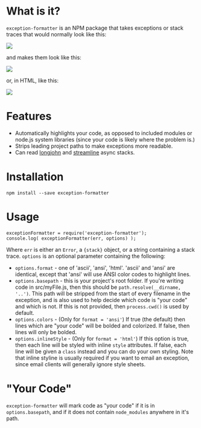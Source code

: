 What is it?
===========

`exception-formatter` is an NPM package that takes exceptions or stack traces that would normally look like this:

![](https://github.com/benbria/exception-formatter/blob/master/docs/error.png)

and makes them look like this:

![](https://github.com/benbria/exception-formatter/blob/master/docs/ansi.png)

or, in HTML, like this:

![](https://github.com/benbria/exception-formatter/blob/master/docs/html.png)

Features
========

* Automatically highlights your code, as opposed to included modules or node.js system libraries
  (since your code is likely where the problem is.)
* Strips leading project paths to make exceptions more readable.
* Can read [longjohn](https://github.com/mattinsler/longjohn) and
  [streamline](https://github.com/Sage/streamlinejs) async stacks.

Installation
============

    npm install --save exception-formatter

Usage
=====

    exceptionFormatter = require('exception-formatter');
    console.log( exceptionFormatter(err, options) );

Where `err` is either an `Error`, a `{stack}` object, or a string containing a stack trace.
`options` is an optional parameter containing the following:

* `options.format`   - one of 'ascii', 'ansi', 'html'.  'ascii' and 'ansi' are identical, except
  that 'ansi' will use ANSI color codes to highlight lines.
* `options.basepath` - this is your project's root folder.  If you're writing code in
  src/myFile.js, then this should be `path.resolve(__dirname, '..')`.  This path will be
  stripped from the start of every filename in the exception, and is also used to help
  decide which code is "your code" and which is not.  If this is not provided, then `process.cwd()`
  is used by default.
* `options.colors` - (Only for `format = 'ansi'`)  If true (the default) then lines which are
  "your code" will be bolded and colorized.  If false, then lines will only be bolded.
* `options.inlineStyle` - (Only for `format = 'html'`) If this option is true, then each line will
  be styled with inline `style` attributes.  If false, each line will be given a `class` instead
  and you can do your own styling.  Note that inline styline is usually required if you want to
  email an exception, since email clients will generally ignore style sheets.

"Your Code"
===========

`exception-formatter` will mark code as "your code" if it is in `options.basepath`, and if it does
not contain `node_modules` anywhere in it's path.